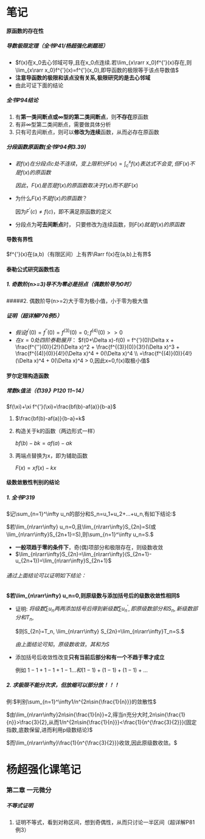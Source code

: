 # 笔记

#### 原函数的存在性

##### 导数极限定理（全书P41/杨超强化刷题班）

+ $f(x)在x_0去心邻域可导,且在x_0点连续.若\lim_{x\rarr x_0}f^{'}(x)存在,则\lim_{x\rarr x_0}f^{'}(x)=f^{'}(x_0),即导函数的极限等于该点导数值$
+ **注意导函数的极限和该点没有关系,极限研究的是去心邻域**
+ 由此可证下面的结论

##### 全书P94结论

1. 有**第一类间断点或$\infty$型的第二类间断点**，则**不存在**原函数
2. 有非$\infty$型第二类间断点，需要做具体分析
3. 只有可去间断点，则可以**修改为连续**函数，从而必存在原函数

##### 分段函数原函数(全书P94例3.39)

+ $若f(x)在分段点c处不连续，变上限积分F(x)=\int_c^xf(x)表达式不会变,但F(x)不是f(x)的原函数$

  $因此，F(x)是否是f(x)的原函数取决于f(x)而不是F(x)$

+ 为什么$F(x)不是f(x)的原函数？$

  因为$F^{'}(c)\ne f(c)$，即不满足原函数的定义

+ 分段点为**可去间断点**时，
  只要修改为连续函数，则$F(x)就是f(x)的原函数$

#### 导数有界性

$f^{'}(x)在(a,b)（有限区间）上有界\Rarr f(x)在(a,b)上有界$



#### 泰勒公式研究函数性态

##### 1. 奇数阶(n>=3)导不为零必是拐点（偶数阶导为0时）

#####2. 偶数阶导(n>=2)大于零为极小值，小于零为极大值

##### 证明（超详解P76例5）

+ $假设f^{'}(0)=f^{''}(0)=f^{(3)}(0)=0;f^{(4)}(0)>>0$
+ $在x=0处四阶泰勒展开：$
  $f(0+\Delta x)-f(0) = f^{'}(0)\Delta x + \frac{f^{''}(0)}{2!}(\Delta x)^2 + \frac{f^{(3)}(0)}{3!}(\Delta x)^3 + \frac{f^{(4)}(0)}{4!}(\Delta x)^4 + 0(\Delta x)^4 \\ =\frac{f^{(4)}(0)}{4!}(\Delta x)^4 + 0(\Delta x)^4 > 0,因此x=0,f(x)取极小值$



#### 罗尔定理构造函数

##### 常数k值法（《139》P120 11~14）

$f(\xi)+\xi f^{'}(\xi)=\frac{bf(b)-af(a)}{b-a}$

1. $\frac{bf(b)-af(a)}{b-a}=k$

2. 构造关于k的函数（两边形式一样）

   $bf(b)-bk=af(a)-ak$

3. 两端点替换为x，即为辅助函数

   $F(x)=xf(x)-kx$



#### 级数敛散性判别的结论

##### 1. 全书P319

$记\sum_{n=1}^\infty u_n的部分和S_n=u_1+u_2+...+u_n,有如下结论:$

$若\lim_{n\rarr\infty} u_n=0,且\lim_{n\rarr\infty}S_{2n}=S(或\lim_{n\rarr\infty}S_{2n+1}=S),则\sum_{n=1}^\infty u_n=S.$

+ **一般项趋于零的条件下**，奇(偶)项部分和极限存在，则级数收敛
+ $\lim_{n\rarr\infty}S_{2n}=\lim_{n\rarr\infty}(S_{2n+1}-u_{2n+1})=\lim_{n\rarr\infty}S_{2n+1}$

###### 通过上面结论可以证明如下结论：

**$若\lim_{n\rarr\infty} u_n=0,则原级数与添加括号后的级数收敛性相同$**

+ 证明: $将级数\sum u_n两两添加括号后得到新级数\sum u_n^{'},即原级数部分和S_n,新级数部分和T_n,$

  $则S_{2n}=T_n, \lim_{n\rarr\infty} S_{2n}=\lim_{n\rarr\infty}T_n=S.$

  $由上面结论可知，原级数收敛，其和为S$

+ 添加括号后收敛性改变**只有当前后部分和有一个不趋于零才成立**

  例如 $1-1+1-1+1-1...和(1-1)+(1-1)+(1-1)+...$



##### 2. 求极限不能分次求，但放缩可以部分放！！！

例:$判别\sum_{n=1}^\infty1/n^{2n\sin{\frac{1}{n}}}的敛散性$

$由\lim_{n\rarr\infty}2n\sin{\frac{1}{n}}=2,得当n充分大时,2n\sin{\frac{1}{n}}>\frac{3}{2},从而1/n^{2n\sin{\frac{1}{n}}}<\frac{1}{n^{\frac{3}{2}}}(固定指数,底数保留,进而利用p级数结论)$

$而\lim_{n\rarr\infty}\frac{1}{n^{\frac{3}{2}}}收敛,因此原级数收敛。$

# 杨超强化课笔记

### 第二章 一元微分

##### 不等式证明

1. 证明不等式，看到对称区间，想到奇偶性，从而只讨论一半区间（超详解P81例3）

